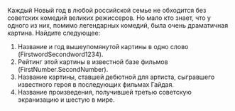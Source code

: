 Каждый Новый год в любой российской семье не обходится без советских комедий великих режиссеров. Но мало кто знает, что у одного из них, помимо легендарных комедий, была очень драматичная картина. Найдите следующее:
1. Название и год вышеупомянутой картины в одно слово (FirstwordSecondword1234).
2. Рейтинг этой картины в известной базе фильмов (FirstNumber.SecondNumber).
3. Название картины, ставшей дебютной для артиста, сыгравшего известного героя в последующих фильмах Гайдая.
4. Название произведения, получившей третью советскую экранизацию и шестую в мире.